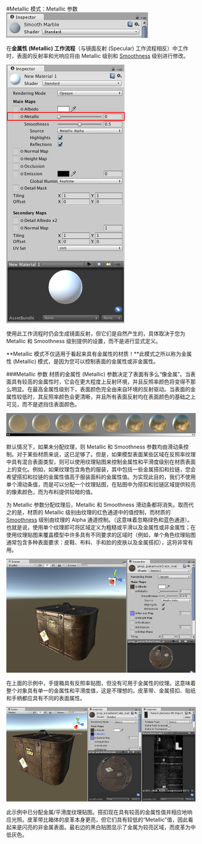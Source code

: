 #Metallic 模式：Metallic 参数
![](../uploads/Main/StandardShaderMetallicMode.png) 

在**金属性 (Metallic) 工作流程**（与镜面反射 (Specular) 工作流程相反）中工作时，表面的反射率和光响应将由 Metallic 级别和 [Smoothness](StandardShaderMaterialParameterSmoothness.html) 级别进行修改。

![](../uploads/Main/StandardShaderParameterMetallic.png) 

使用此工作流程时仍会生成镜面反射，但它们是自然产生的，具体取决于您为 Metallic 和 Smoothness 级别提供的设置，而不是进行显式定义。

**Metallic 模式不仅适用于看起来具有金属性的材质！**此模式之所以称为金属性 (Metallic) 模式，是因为您可以控制表面的金属性或非金属性。

###Metallic 参数
材质的金属性 (Metallic) 参数决定了表面有多么“像金属”。当表面具有较高的金属性时，它会在更大程度上反射环境，并且反照率颜色将变得不那么明显。在最高金属性级别下，表面颜色完全由来自环境的反射驱动。当表面的金属性较低时，其反照率颜色会更清晰，并且所有表面反射均在表面颜色的基础之上可见，而不是遮挡住表面颜色。

![从 0 到 1 范围内的金属性值（所有样本的平滑度均设置为 0.8）](../uploads/Main/StandardShaderMetallicGraduationTable.jpg)

默认情况下，如果未分配纹理，则 Metallic 和 Smoothness 参数均由滑动条控制。对于某些材质来说，这已足够了。但是，如果模型表面某些区域在反照率纹理中具有混合表面类型，则可以使用纹理贴图来控制金属性和平滑度级别在材质表面上的变化。例如，如果纹理包含角色的服装，其中包括一些金属搭扣和拉链，您会希望搭扣和拉链的金属性值高于服装面料的金属性值。为实现此目的，我们不使用单个滑动条值，而是可以分配一个纹理贴图，在贴图中为搭扣和拉链区域提供较亮的像素颜色，而为布料提供较暗的值。

为 Metallic 参数分配纹理后，Metallic 和 Smoothness 滑动条都将消失。取而代之的是，材质的 Metallic 级别由纹理的红色通道中的值控制，而材质的 [Smoothness](StandardShaderMaterialParameterSmoothness.html) 级别由纹理的 Alpha 通道控制。（这意味着忽略绿色和蓝色通道）。也就是说，使用单个纹理即可将区域定义为粗糙或平滑以及金属性或非金属性；在使用纹理贴图来覆盖模型中许多具有不同要求的区域时（例如，单个角色纹理贴图通常包含多种表面要求：皮鞋、布料、手和脸的皮肤以及金属搭扣），这将非常有用。

![此图显示了没有金属性贴图的手提箱模型](../uploads/Main/StandardShaderNoMetallicMap.jpg)

在上面的示例中，手提箱具有反照率贴图，但没有可用于金属性的纹理。这意味着整个对象具有单一的金属性和平滑度值，这是不理想的。皮革带、金属搭扣、贴纸和手柄都应具有不同的表面属性。

![此图显示了已应用金属性贴图的手提箱模型](../uploads/Main/StandardShaderMetallicMap.jpg)

此示例中已分配金属/平滑度纹理贴图。搭扣现在具有较高的金属性值并相应地响应光照。皮革带比箱体的皮革本身更亮，但它们具有较低的“Metallic”值，因此看起来是闪亮的非金属表面。最右边的黑白贴图显示了金属为较亮区域，而皮革为中低灰色。
